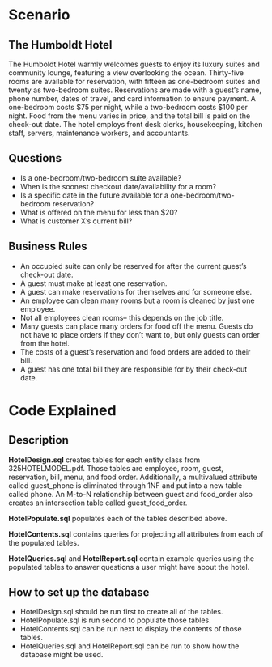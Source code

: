 # Scenario 
## The Humboldt Hotel
The Humboldt Hotel warmly welcomes guests to enjoy its luxury suites and community lounge, featuring a view overlooking the ocean. Thirty-five rooms are available for reservation, with fifteen as one-bedroom suites and twenty as two-bedroom suites. Reservations are made with a guest’s name, phone number, dates of travel, and card information to ensure payment. A one-bedroom costs $75 per night, while a two-bedroom costs $100 per night. Food from the menu varies in price, and the total bill is paid on the check-out date. The hotel employs front desk clerks, housekeeping, kitchen staff, servers, maintenance workers, and accountants. 

 ## Questions
- Is a one-bedroom/two-bedroom suite available? 
- When is the soonest checkout date/availability for a room?
- Is a specific date in the future available for a one-bedroom/two-bedroom reservation?
- What is offered on the menu for less than $20?
- What is customer X’s current bill?
  
## Business Rules
- An occupied suite can only be reserved for after the current guest’s check-out date.
- A guest must make at least one reservation.
- A guest can make reservations for themselves and for someone else. 
- An employee can clean many rooms but a room is cleaned by just one employee.
- Not all employees clean rooms– this depends on the job title.
- Many guests can place many orders for food off the menu. Guests do not have to place orders if they don’t want to, but only guests can order from the hotel.
- The costs of a guest’s reservation and food orders are added to their bill.
- A guest has one total bill they are responsible for by their check-out date.

# Code Explained
## Description
**HotelDesign.sql** creates tables for each entity class from 325HOTELMODEL.pdf. Those tables are employee, room, guest, reservation, bill, menu, and food order. Additionally, a multivalued attribute called guest_phone is eliminated through 1NF and put into a new table called phone. An M-to-N relationship between guest and food_order also creates an intersection table called guest_food_order. 

**HotelPopulate.sql** populates each of the tables described above.

**HotelContents.sql** contains queries for projecting all attributes from each of the populated tables. 

**HotelQueries.sql** and **HotelReport.sql** contain example queries using the populated tables to answer questions a user might have about the hotel.

## How to set up the database
- HotelDesign.sql should be run first to create all of the tables.
- HotelPopulate.sql is run second to populate those tables.
- HotelContents.sql can be run next to display the contents of those tables.
- HotelQueries.sql and HotelReport.sql can be run to show how the database might be used. 

